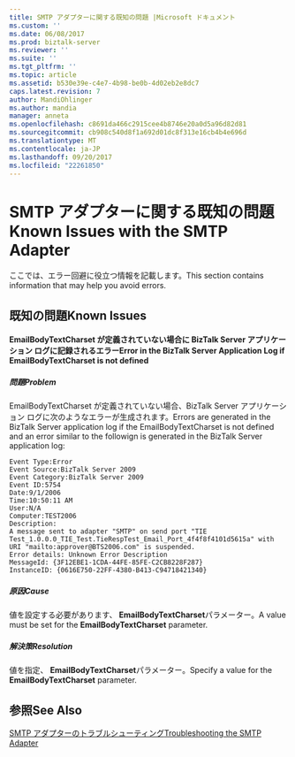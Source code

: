 ```yaml
---
title: SMTP アダプターに関する既知の問題 |Microsoft ドキュメント
ms.custom: ''
ms.date: 06/08/2017
ms.prod: biztalk-server
ms.reviewer: ''
ms.suite: ''
ms.tgt_pltfrm: ''
ms.topic: article
ms.assetid: b530e39e-c4e7-4b98-be0b-4d02eb2e8dc7
caps.latest.revision: 7
author: MandiOhlinger
ms.author: mandia
manager: anneta
ms.openlocfilehash: c8691da466c2915cee4b8746e20a0d5a96d82d81
ms.sourcegitcommit: cb908c540d8f1a692d01dc8f313e16cb4b4e696d
ms.translationtype: MT
ms.contentlocale: ja-JP
ms.lasthandoff: 09/20/2017
ms.locfileid: "22261850"
---
```

# <a name="known-issues-with-the-smtp-adapter"></a><span data-ttu-id="55af3-102">SMTP アダプターに関する既知の問題</span><span class="sxs-lookup"><span data-stu-id="55af3-102">Known Issues with the SMTP Adapter</span></span>
<span data-ttu-id="55af3-103">ここでは、エラー回避に役立つ情報を記載します。</span><span class="sxs-lookup"><span data-stu-id="55af3-103">This section contains information that may help you avoid errors.</span></span>  
  
## <a name="known-issues"></a><span data-ttu-id="55af3-104">既知の問題</span><span class="sxs-lookup"><span data-stu-id="55af3-104">Known Issues</span></span>  
  
#### <a name="error-in-the-biztalk-server-application-log-if-emailbodytextcharset-is-not-defined"></a><span data-ttu-id="55af3-105">EmailBodyTextCharset が定義されていない場合に BizTalk Server アプリケーション ログに記録されるエラー</span><span class="sxs-lookup"><span data-stu-id="55af3-105">Error in the BizTalk Server Application Log if EmailBodyTextCharset is not defined</span></span>  
  
##### <a name="problem"></a><span data-ttu-id="55af3-106">問題</span><span class="sxs-lookup"><span data-stu-id="55af3-106">Problem</span></span>  
 <span data-ttu-id="55af3-107">EmailBodyTextCharset が定義されていない場合、BizTalk Server アプリケーション ログに次のようなエラーが生成されます。</span><span class="sxs-lookup"><span data-stu-id="55af3-107">Errors are generated in the BizTalk Server application log if the EmailBodyTextCharset is not defined and an error similar to the followign is generated in the BizTalk Server application log:</span></span>  
  
```  
Event Type:Error  
Event Source:BizTalk Server 2009  
Event Category:BizTalk Server 2009   
Event ID:5754  
Date:9/1/2006  
Time:10:50:11 AM  
User:N/A  
Computer:TEST2006  
Description:  
A message sent to adapter "SMTP" on send port "TIE Test_1.0.0.0_TIE_Test.TieRespTest_Email_Port_4f4f8f4101d5615a" with URI "mailto:approver@BTS2006.com" is suspended.   
Error details: Unknown Error Description   
MessageId: {3F12EBE1-1CDA-44FE-85FE-C2CB8228F287}  
InstanceID: {0616E750-22FF-4380-B413-C94718421340}  
```  
  
##### <a name="cause"></a><span data-ttu-id="55af3-108">原因</span><span class="sxs-lookup"><span data-stu-id="55af3-108">Cause</span></span>  
 <span data-ttu-id="55af3-109">値を設定する必要があります、 **EmailBodyTextCharset**パラメーター。</span><span class="sxs-lookup"><span data-stu-id="55af3-109">A value must be set for the **EmailBodyTextCharset** parameter.</span></span>  
  
##### <a name="resolution"></a><span data-ttu-id="55af3-110">解決策</span><span class="sxs-lookup"><span data-stu-id="55af3-110">Resolution</span></span>  
 <span data-ttu-id="55af3-111">値を指定、 **EmailBodyTextCharset**パラメーター。</span><span class="sxs-lookup"><span data-stu-id="55af3-111">Specify a value for the **EmailBodyTextCharset** parameter.</span></span>  
  
## <a name="see-also"></a><span data-ttu-id="55af3-112">参照</span><span class="sxs-lookup"><span data-stu-id="55af3-112">See Also</span></span>  
 [<span data-ttu-id="55af3-113">SMTP アダプターのトラブルシューティング</span><span class="sxs-lookup"><span data-stu-id="55af3-113">Troubleshooting the SMTP Adapter</span></span>](../core/troubleshooting-the-smtp-adapter.md)